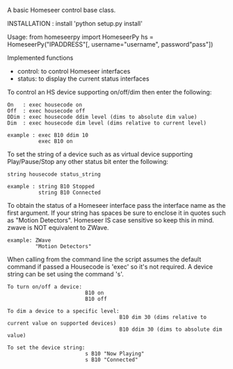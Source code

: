A basic Homeseer control base class.

INSTALLATION : install 'python setup.py install'

Usage:
 from homeseerpy import HomeseerPy
 hs = HomeseerPy("IPADDRESS"[, username="username", password"pass"])


Implemented functions
 - control:
        to control Homeseer interfaces
 - status:
        to display the current status interfaces

To control an HS device supporting on/off/dim then enter the following:

    On   : exec housecode on
    Off  : exec housecode off
    DDim : exec housecode ddim level (dims to absolute dim value)
    Dim  : exec housecode dim level (dims relative to current level)

    example : exec B10 ddim 10
              exec B10 on

To set the string of a device such as as virtual device supporting
Play/Pause/Stop any other status bit enter the following:

    string housecode status_string

    example : string B10 Stopped
              string B10 Connected

To obtain the status of a Homeseer interface pass the interface name as the
first argument. If your string has spaces be sure to enclose it in quotes
such as "Motion Detectors". Homeseer IS case sensitive so keep this in mind.
zwave is NOT equivalent to ZWave.

    example: ZWave
             "Motion Detectors"

When calling from the command line the script assumes the default command if
passed a Housecode is 'exec' so it's not required. A device string can be set using the command 's'.

    To turn on/off a device:
                             B10 on 
                             B10 off
                             
    To dim a device to a specific level:                                    
                                        B10 dim 30 (dims relative to current value on supported devices)
                                        B10 ddim 30 (dims to absolute dim value)
                                        
    To set the device string:
                             s B10 "Now Playing"
                             s B10 "Connected"
    
